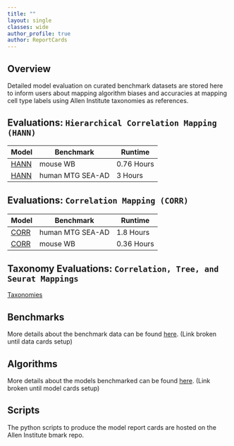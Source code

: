 ```yaml
---
title: ""
layout: single
classes: wide
author_profile: true
author: ReportCards
---
```


## Overview

Detailed model evaluation on curated benchmark datasets are stored here to inform users about mapping algorithm biases and accuracies at mapping cell type labels using Allen Institute taxonomies as references.

## Evaluations: `Hierarchical Correlation Mapping (HANN)`

Model | Benchmark | Runtime 
--- | --- | --- 
[HANN](Mouse_reports/HANN_mouse_WB.md) | mouse WB | 0.76 Hours 
[HANN](Human_reports/HANN_human.md)    | human MTG SEA-AD | 3 Hours 

<!-- ## Evaluations: `Hierarchical Correlation Mapping with Finding Markers (HANN (FindMarkers))`

Model | Benchmark | Runtime 
--- | --- | --- 
[HANN (FindMarkers)](Mouse_reports/HANN_FindMarkers_mouse_WB.md) | mouse WB | 17.41 Hours 
[HANN (FindMarkers)](Human_reports/HANN_FindMarkers_human.md)    | human MTG SEA-AD | 3 Hours  -->

## Evaluations: `Correlation Mapping (CORR)`

Model | Benchmark | Runtime 
--- | --- | --- 
[CORR](Human_reports/FLAT_human.md)    | human MTG SEA-AD | 1.8 Hours 
[CORR](Mouse_reports/FLAT_mouse_WB.md) | mouse WB | 0.36 Hours 

## Taxonomy Evaluations: `Correlation, Tree, and Seurat Mappings`

[Taxonomies](taxonomies)

## Benchmarks
More details about the benchmark data can be found [here](LINK). (Link broken until data cards setup)

## Algorithms
More details about the models benchmarked can be found [here](LINK). (Link broken until model cards setup)

## Scripts
The python scripts to produce the model report cards are hosted on the Allen Institute bmark repo.
